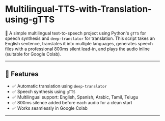 # Multilingual-TTS-with-Translation-using-gTTS
🎤 A simple multilingual text-to-speech project using Python's `gTTS` for speech synthesis and `deep-translator` for translation. This script takes an English sentence, translates it into multiple languages, generates speech files with a professional 800ms silent lead-in, and plays the audio inline (suitable for Google Colab).

---

## 🚀 Features

- ✅ Automatic translation using `deep-translator`
- ✅ Speech synthesis using `gTTS`
- ✅ Multilingual support: English, Spanish, Arabic, Tamil, Telugu
- ✅ 800ms silence added before each audio for a clean start
- ✅ Works seamlessly in Google Colab

---
